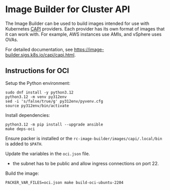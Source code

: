 # Image Builder for Cluster API

The Image Builder can be used to build images intended for use with Kubernetes [CAPI](https://cluster-api.sigs.k8s.io/) providers. Each provider has its own format of images that it can work with. For example, AWS instances use AMIs, and vSphere uses OVAs.

For detailed documentation, see https://image-builder.sigs.k8s.io/capi/capi.html.

## Instructions for OCI

Setup the Python environment:

    sudo dnf install -y python3.12
    python3.12 -m venv py312env
    sed -i 's/false/true/g' py312env/pyvenv.cfg
    source py312env/bin/activate

Install dependencies:

    python3.12 -m pip install --upgrade ansible
    make deps-oci

Ensure packer is installed or the `rc-image-builder/images/capi/.local/bin` is added to `$PATH`.

Update the variables in the `oci.json` file.
- the subnet has to be public and allow ingress connections on port 22.

Build the image:

    PACKER_VAR_FILES=oci.json make build-oci-ubuntu-2204


